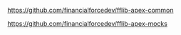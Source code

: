 https://github.com/financialforcedev/fflib-apex-common


https://github.com/financialforcedev/fflib-apex-mocks

